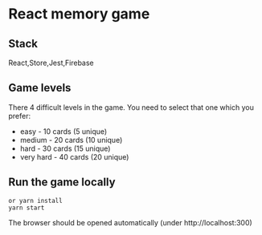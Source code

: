 # React memory game

## Stack
React,Store,Jest,Firebase

## Game levels
There 4 difficult levels in the game. You need to select that one which you prefer:
* easy - 10 cards (5 unique)
* medium - 20 cards (10 unique)
* hard - 30 cards (15 unique)
* very hard - 40 cards (20 unique)

## Run the game locally
```
or yarn install
yarn start
```
The browser should be opened automatically (under http://localhost:300)
